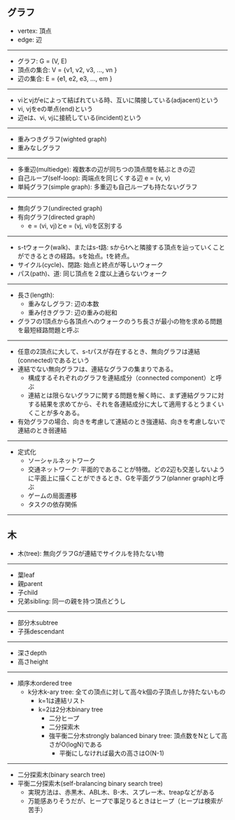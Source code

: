 ## グラフ
* vertex: 頂点
* edge: 辺
---
* グラフ: G = (V, E)
* 頂点の集合: V = {v1, v2, v3, ..., vn }
* 辺の集合: E = {e1, e2, e3, ..., em }
---
* viとvjがeによって結ばれている時、互いに隣接している(adjacent)という
* vi, vjをeの単点(end)という
* 辺eは、vi, vjに接続している(incident)という
---
* 重みつきグラフ(wighted graph)
* 重みなしグラフ
---
* 多重辺(multiedge): 複数本の辺が同ちつの頂点間を結ぶときの辺
* 自己ループ(self-loop): 両端点を同じくする辺 e = (v, v)
* 単純グラフ(simple graph): 多重辺も自己ループも持たないグラフ
---
* 無向グラフ(undirected graph)
* 有向グラフ(directed graph)
    * e = (vi, vj)とe = (vj, vi)を区別する
---
* s-tウォーク(walk)、またはs-t路: sからtへと隣接する頂点を辿っていくことができるときの経路。sを始点。tを終点。
* サイクル(cycle)、閉路: 始点と終点が等しいウォーク
* パス(path)、道: 同じ頂点を２度以上通らないウォーク
---
* 長さ(length): 
    * 重みなしグラフ: 辺の本数
    * 重み付きグラフ: 辺の重みの総和
* グラフの1頂点から各頂点へのウォークのうち長さが最小の物を求める問題を最短経路問題と呼ぶ
---
* 任意の2頂点に大して、s-tパスが存在するとき、無向グラフは連結(connected)であるという
* 連結でない無向グラフは、連結なグラフの集まりである。
    * 構成するそれぞれのグラフを連結成分（connected component）と呼ぶ
    * 連結とは限らないグラフに関する問題を解く時に、まず連結グラフに対する結果を求めてから、それを各連結成分に大して適用するとうまくいくことが多々ある。
* 有効グラフの場合、向きを考慮して連結のとき強連結、向きを考慮しないで連結のとき弱連結
---
* 定式化
    * ソーシャルネットワーク
    * 交通ネットワーク: 平面的であることが特徴。どの2辺も交差しないように平面上に描くことができるとき、Gを平面グラフ(planner graph)と呼ぶ
    * ゲームの局面遷移
    * タスクの依存関係

---
## 木
* 木(tree): 無向グラフGが連結でサイクルを持たない物

---
* 葉leaf
* 親parent
* 子child
* 兄弟sibling: 同一の親を持つ頂点どうし
---
* 部分木subtree
* 子孫descendant
---
* 深さdepth
* 高さheight
---
* 順序木ordered tree
    * k分木k-ary tree: 全ての頂点に対して高々k個の子頂点しか持たないもの
        * k=1は連結リスト
        * k=2は2分木binary tree
            * 二分ヒープ
            * 二分探索木
            * 強平衡二分木strongly balanced binary tree: 頂点数をNとして高さがO(logN)である
                * 平衡にしなければ最大の高さはO(N-1)
---
* 二分探索木(binary search tree)
* 平衡二分探索木(self-bralancing binary search tree)
    * 実現方法は、赤黒木、ABL木、B-木、スプレー木、treapなどがある
    * 万能感ありそうだが、ヒープで事足りるときはヒープ（ヒープは検索が苦手）